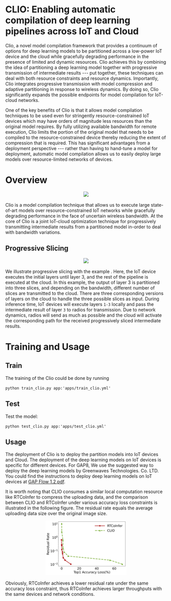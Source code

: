 # CLIO: Enabling automatic compilation of deep learning pipelines across IoT and Cloud

Clio, a novel model compilation framework that provides a continuum of options for deep learning models to be partitioned across a low-power IoT device and the cloud while gracefully degrading performance in the presence of limited and dynamic resources. Clio achieves this by combining the idea of partitioning a deep learning model together with progressive transmission of intermediate results --- put together, these techniques can deal with both resource constraints and resource dynamics. Importantly, Clio integrates progressive transmission with model compression and adaptive partitioning in response to wireless dynamics. By doing so, Clio significantly expands the possible endpoints for model compilation for IoT-cloud networks.

One of the key benefits of Clio is that it allows model compilation techniques to be used even for stringently resource-constrained IoT devices which may have orders of magnitude less resources than the original model requires. By fully utilizing available bandwidth for remote execution, Clio limits the portion of the original model that needs to be compiled to the resource-constrained device thereby reducing the extent of compression that is required. This has significant advantages from a deployment perspective --- rather than having to hand-tune a model for deployment, automatic model compilation allows us to easily deploy large models over resource-limited networks of devices.
# Overview

<div align="center">

<img src = https://user-images.githubusercontent.com/32029515/89115694-41d6de80-d459-11ea-94de-79e8be453800.png  width=60% />  

</div>


Clio is a model compilation technique that allows us to execute large state-of-art models over resource-constrained IoT networks while gracefully degrading performance in the face of uncertain wireless bandwidth. At the core of Clio is a joint IoT-cloud optimization technique for progressively transmitting intermediate results from a partitioned model in-order to deal with bandwidth variations.

## Progressive Slicing

<div align="center">

<img src = https://user-images.githubusercontent.com/32029515/89115447-45b53180-d456-11ea-88df-51312a8c6592.png width=40% />  

</div>
<!-- ![Progressive Slicing Example](https://user-images.githubusercontent.com/32029515/89115447-45b53180-d456-11ea-88df-51312a8c6592.png) -->

We illustrate progressive slicing with the example . Here, the IoT device executes the initial layers until layer 3, and the rest of the pipeline is executed at the cloud. In this example, the output of layer 3 is partitioned into three slices, and depending on the bandwidth, different number of slices are transmitted to the cloud. There are three corresponding versions of layers on the cloud to handle the three possible slices as input. During inference time, IoT devices will execute layers `1-3` locally and pass the intermediate result of layer `3` to radios for transmission. Due to network dynamics, radios will send as much as possible and the cloud will activate the corresponding path for the received progressively sliced intermediate results. 

# Training and Usage

## Train
The training of the Clio could be done by running
``` 
python train_clio.py app:'apps/train_clio.yml'
```
## Test

Test the model:
```
python test_clio.py app:'apps/test_clio.yml'
```

## Usage
The deployment of Clio is to deploy the partition models into IoT devices and Cloud. The deployment of the deep learning models on IoT devices is specific for different devices. For GAP8, We use the suggested way to deploy the deep learning models by Greenwaves Technologies. Co. LTD. You could find the instructions to deploy deep learning models on IoT devices at [GAP Flow 1.2.pdf](https://github.com/jinhuang01/CLIO/files/5011660/GAP.Flow.1.2.pdf).


It is worth noting that CLIO consumes a similar local computation resource like RTCoInfer to compress the uploading data, and the comparison between CLIO and RTCoInfer under various accuracy loss constraints is illustrated in the following figure. The residual rate equals the average uploading data size over the original image size.

<div align="center">

<img src = ../assets/img/clio_2.png width=50% />  

</div>
<!-- ![img_spinn2](../assets/img/clio_2.png) -->

Obviously, RTCoInfer achieves a lower residual rate under the same accuracy loss constraint, thus RTCoInfer achieves larger throughputs with the same devices and network conditions.

